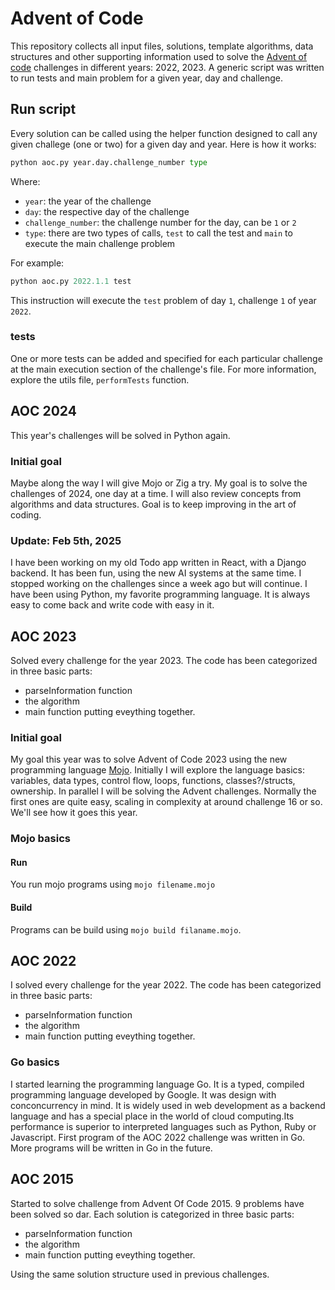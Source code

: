 # Advent of Code

This repository collects all input files, solutions, template algorithms, data structures and other supporting information used to solve the [Advent of code](https://adventofcode.com) challenges in different years: 2022, 2023. A generic script was written to run tests and main problem for a given year, day and challenge.

## Run script

Every solution can be called using the helper function designed to call any given challege (one or two) for a given day and year. Here is how it works:

```python
python aoc.py year.day.challenge_number type
```

Where:

- `year`: the year of the challenge
- `day`: the respective day of the challenge
- `challenge_number`: the challenge number for the day, can be `1` or `2`
- `type`: there are two types of calls, `test` to call the test and `main` to execute the main challenge problem

For example:

```python
python aoc.py 2022.1.1 test
```

This instruction will execute the `test` problem of day `1`, challenge `1` of year `2022`.

### tests

One or more tests can be added and specified for each particular challenge at the main execution section of the challenge's file. For more information, explore the utils file, `performTests` function.

## AOC 2024

This year's challenges will be solved in Python again.

### Initial goal

Maybe along the way I will give Mojo or Zig a try. My goal is to solve the challenges of 2024, one day at a time. I will also review concepts from algorithms and data structures. Goal is to keep improving in the art of coding.

### Update: Feb 5th, 2025

I have been working on my old Todo app written in React, with a Django backend. It has been fun, using the new AI systems at the same time. I stopped working on the challenges since a week ago but will continue. I have been using Python, my favorite programming language. It is always easy to come back and write code with easy in it.

## AOC 2023

Solved every challenge for the year 2023. The code has been categorized in three basic parts:

- parseInformation function
- the algorithm
- main function putting eveything together.

### Initial goal

My goal this year was to solve Advent of Code 2023 using the new programming language [Mojo](https://docs.modular.com/mojo/). Initially I will explore the language basics: variables, data types, control flow, loops, functions, classes?/structs, ownership. In parallel I will be solving the Advent challenges. Normally the first ones are quite easy, scaling in complexity at around challenge 16 or so. We'll see how it goes this year.

### Mojo basics

#### Run

You run mojo programs using `mojo filename.mojo`

#### Build

Programs can be build using `mojo build filaname.mojo`.

## AOC 2022

I solved every challenge for the year 2022. The code has been categorized in three basic parts:

- parseInformation function
- the algorithm
- main function putting eveything together.

### Go basics

I started learning the programming language Go. It is a typed, compiled programming language developed by Google. It was design with conconcurrency in mind. It is widely used in web development as a backend language and has a special place in the world of cloud computing.Its performance is superior to interpreted languages such as Python, Ruby or Javascript.
First program of the AOC 2022 challenge was written in Go. More programs will be written in Go in the future.

## AOC 2015

Started to solve challenge from Advent Of Code 2015. 9 problems have been solved so dar. Each solution is categorized in three basic parts:

- parseInformation function
- the algorithm
- main function putting eveything together.

Using the same solution structure used in previous challenges.
